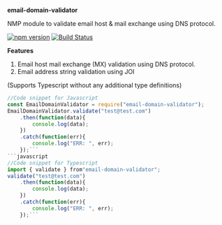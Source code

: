 **email-domain-validator**

NMP module to validate email host & mail exchange using DNS protocol.

[![npm version](https://badge.fury.io/js/email-domain-validator.svg)](https://badge.fury.io/js/email-domain-validator) [![Build Status](https://travis-ci.org/ashokjayaprakash/email-domain-validator.svg?branch=master)](https://travis-ci.org/ashokjayaprakash/email-domain-validator)

**Features**
1. Email host mail exchange (MX) validation using DNS protocol.
2. Email address string validation using JOI

(Supports Typescript without any additional type definitions)

```javascript
//Code snippet for Javascript 
const EmailDomainValidator = require("email-domain-validator");
EmailDomainValidator.validate("test@test.com")
	.then(function(data){
		console.log(data);
	})
	.catch(function(err){
		console.log("ERR: ", err);
	});```   
```javascript
//Code snippet for Typescript
import { validate } from"email-domain-validator";
validate("test@test.com")
	.then(function(data){
		console.log(data);
	})
	.catch(function(err){
		console.log("ERR: ", err);
	});```